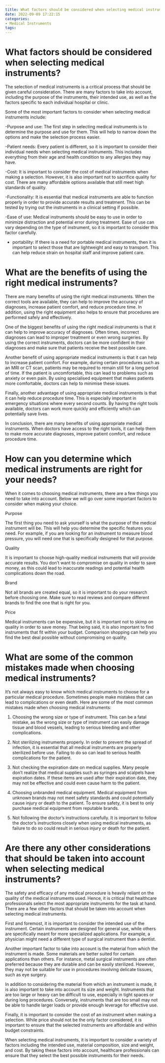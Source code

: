 ```yaml
---
title: What factors should be considered when selecting medical instruments
date: 2022-09-09 17:22:15
categories:
- Medical Instruments
tags:
---
```



#  What factors should be considered when selecting medical instruments?

The selection of medical instruments is a critical process that should be given careful consideration. There are many factors to take into account, including the purpose of the instruments, their intended use, as well as the factors specific to each individual hospital or clinic.

Some of the most important factors to consider when selecting medical instruments include:

-Purpose and use: The first step in selecting medical instruments is to determine the purpose and use for them. This will help to narrow down the options and make the selection process easier.

-Patient needs: Every patient is different, so it is important to consider their individual needs when selecting medical instruments. This includes everything from their age and health condition to any allergies they may have.

-Cost: It is important to consider the cost of medical instruments when making a selection. However, it is also important not to sacrifice quality for cost. There are many affordable options available that still meet high standards of quality.

-Functionality: It is essential that medical instruments are able to function properly in order to provide accurate results and treatment. This can be tested by trying out the instruments in a clinical setting if possible.

-Ease of use: Medical instruments should be easy to use in order to minimize distraction and potential error during treatment. Ease of use can vary depending on the type of instrument, so it is important to consider this factor carefully.

- portability: If there is a need for portable medical instruments, then it is important to select those that are lightweight and easy to transport. This can help reduce strain on hospital staff and improve patient care.

#  What are the benefits of using the right medical instruments?

There are many benefits of using the right medical instruments. When the correct tools are available, they can help to improve the accuracy of diagnoses, increase patient comfort, and reduce procedure time. In addition, using the right equipment also helps to ensure that procedures are performed safely and effectively.

One of the biggest benefits of using the right medical instruments is that it can help to improve accuracy of diagnoses. Often times, incorrect diagnoses can lead to improper treatment or even wrong surgeries. By using the correct instruments, doctors can be more confident in their diagnoses and make sure that patients receive the best possible care.

Another benefit of using appropriate medical instruments is that it can help to increase patient comfort. For example, during certain procedures such as an MRI or CT scan, patients may be required to remain still for a long period of time. If the patient is uncomfortable, this can lead to problems such as anxiety or even pain. By using specialised equipment that makes patients more comfortable, doctors can help to minimise these issues.

Finally, another advantage of using appropriate medical instruments is that it can help reduce procedure time. This is especially important in emergency situations where every second counts. By having the right tools available, doctors can work more quickly and efficiently which can potentially save lives.

In conclusion, there are many benefits of using appropriate medical instruments. When doctors have access to the right tools, it can help them to make more accurate diagnoses, improve patient comfort, and reduce procedure time.

#  How can you determine which medical instruments are right for your needs?

When it comes to choosing medical instruments, there are a few things you need to take into account. Below we will go over some important factors to consider when making your choice.

Purpose 

The first thing you need to ask yourself is what the purpose of the medical instrument will be. This will help you determine the specific features you need. For example, if you are looking for an instrument to measure blood pressure, you will need one that is specifically designed for that purpose.

Quality 

It is important to choose high-quality medical instruments that will provide accurate results. You don’t want to compromise on quality in order to save money, as this could lead to inaccurate readings and potential health complications down the road.

Brand 

Not all brands are created equal, so it is important to do your research before choosing one. Make sure to read reviews and compare different brands to find the one that is right for you.

Price 

Medical instruments can be expensive, but it is important not to skimp on quality in order to save money. That being said, it is also important to find instruments that fit within your budget. Comparison shopping can help you find the best deal possible without compromising on quality.

#  What are some of the common mistakes made when choosing medical instruments?

It’s not always easy to know which medical instruments to choose for a particular medical procedure. Sometimes people make mistakes that can lead to complications or even death. Here are some of the most common mistakes made when choosing medical instruments:

1. Choosing the wrong size or type of instrument. This can be a fatal mistake, as the wrong size or type of instrument can easily damage tissue and blood vessels, leading to serious bleeding and other complications.

2. Not sterilizing instruments properly. In order to prevent the spread of infection, it is essential that all medical instruments are properly sterilized before use. Failing to do so can lead to serious health complications for the patient.

3. Not checking the expiration date on medical supplies. Many people don’t realize that medical supplies such as syringes and scalpels have expiration dates. If these items are used after their expiration date, they may not be effective and could even cause harm to the patient.

4. Choosing unbranded medical equipment. Medical equipment from unknown brands may not meet safety standards and could potentially cause injury or death to the patient. To ensure safety, it is best to only purchase medical equipment from reputable brands.

5. Not following the doctor’s instructions carefully. It is important to follow the doctor’s instructions closely when using medical instruments, as failure to do so could result in serious injury or death for the patient.

#  Are there any other considerations that should be taken into account when selecting medical instruments?

The safety and efficacy of any medical procedure is heavily reliant on the quality of the medical instruments used. Hence, it is critical that healthcare professionals select the most appropriate instruments for the task at hand. There are a few other factors that should be taken into account when selecting medical instruments.

First and foremost, it is important to consider the intended use of the instrument. Certain instruments are designed for general use, while others are specifically meant for more specialized applications. For example, a physician might need a different type of surgical instrument than a dentist.

Another important factor to take into account is the material from which the instrument is made. Some materials are better suited for certain applications than others. For instance, metal surgical instruments are often preferred because they are durable and can be easily sterilized. However, they may not be suitable for use in procedures involving delicate tissues, such as eye surgery.

In addition to considering the material from which an instrument is made, it is also important to take into account its size and weight. Instruments that are too large or heavy can be difficult to use, especially in tight spaces or during long procedures. Conversely, instruments that are too small may not be able to handle larger loads or provide enough leverage for effective use.

Finally, it is important to consider the cost of an instrument when making a selection. While price should not be the only factor considered, it is important to ensure that the selected instruments are affordable and within budget constraints.

When selecting medical instruments, it is important to consider a variety of factors including the intended use, material composition, size and weight, and cost. By taking these factors into account, healthcare professionals can ensure that they select the best possible instruments for their needs.